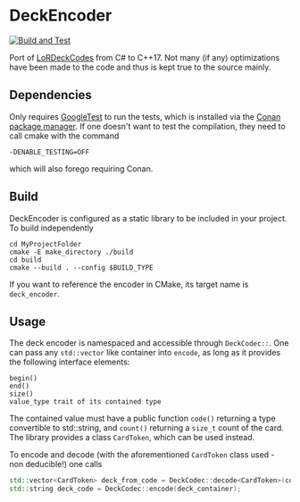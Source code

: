 # DeckEncoder

[![Build and Test](https://github.com/maichmueller/DeckEncoder/actions/workflows/gtest.yml/badge.svg)](https://github.com/maichmueller/DeckEncoder/actions/workflows/gtest.yml)

Port of [LoRDeckCodes](https://github.com/RiotGames/LoRDeckCodes) from C# to C++17. Not many (if any) optimizations have been made to the code and thus is kept true to the source mainly.

## Dependencies

Only requires [GoogleTest](https://github.com/google/googletest) to run the tests, which is installed via the [Conan package manager](https://conan.io/). If one doesn't want to test the compilation, they need to call cmake with the command

```
-DENABLE_TESTING=OFF
```
which will also forego requiring Conan.

## Build

DeckEncoder is configured as a static library to be included in your project. To build independently

```
cd MyProjectFolder
cmake -E make_directory ./build
cd build
cmake --build . --config $BUILD_TYPE
```

If you want to reference the encoder in CMake, its target name is `deck_encoder`.


## Usage

The deck encoder is namespaced and accessible through `DeckCodec::`. One can pass any `std::vector` like container into `encode`, as long as it provides the following interface elements:
```
begin()
end()
size()
value_type trait of its contained type
```
The contained value must have a public function `code()` returning a type convertible to std::string, and `count()` returning a `size_t` count of the card. The library provides a class `CardToken`, which can be used instead.

To encode and decode (with the aforementioned `CardToken` class used - non deducible!) one calls
```c++
std::vector<CardToken> deck_from_code = DeckCodec::decode<CardToken>(code);
std::string deck_code = DeckCodec::encode(deck_container);
```
